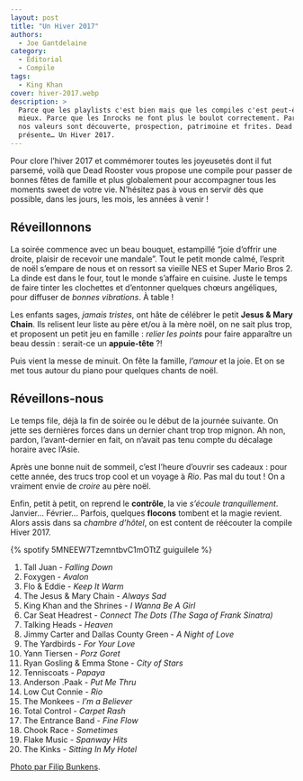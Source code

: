 ```yaml
---
layout: post
title: "Un Hiver 2017"
authors:
  - Joe Gantdelaine
category:
  - Éditorial
  - Compile
tags:
  - King Khan
cover: hiver-2017.webp
description: >
  Parce que les playlists c'est bien mais que les compiles c'est peut-être
  mieux. Parce que les Inrocks ne font plus le boulot correctement. Parce que
  nos valeurs sont découverte, prospection, patrimoine et frites. Dead Rooster
  présente… Un Hiver 2017.
---
```


Pour clore l’hiver 2017 et commémorer toutes les joyeusetés dont il fut parsemé,
voilà que Dead Rooster vous propose une compile pour passer de bonnes fêtes de
famille et plus globalement pour accompagner tous les moments sweet de votre
vie. N’hésitez pas à vous en servir dès que possible, dans les jours, les mois,
les années à venir !

## Réveillonnons

La soirée commence avec un beau bouquet, estampillé “joie d’offrir une droite,
plaisir de recevoir une mandale”. Tout le petit monde calmé, l’esprit de noël
s’empare de nous et on ressort sa vieille NES et Super Mario Bros 2. La dinde
est dans le four, tout le monde s’affaire en cuisine. Juste le temps de faire
tinter les clochettes et d’entonner quelques chœurs angéliques, pour diffuser de
_bonnes vibrations_. À table !

Les enfants sages, _jamais tristes_, ont hâte de célébrer le petit **Jesus &
Mary Chain**. Ils relisent leur liste au père et/ou à la mère noël, on ne sait
plus trop, et proposent un petit jeu en famille : _relier les points_ pour faire
apparaître un beau dessin : serait-ce un **appuie-tête** ⁈

Puis vient la messe de minuit. On fête la famille, _l’amour_ et la joie. Et on
se met tous autour du piano pour quelques chants de noël.

## Réveillons-nous

Le temps file, déjà la fin de soirée ou le début de la journée suivante. On
jette ses dernières forces dans un dernier chant trop trop mignon. Ah non,
pardon, l’avant-dernier en fait, on n’avait pas tenu compte du décalage horaire
avec l’Asie.

Après une bonne nuit de sommeil, c’est l’heure d’ouvrir ses cadeaux : pour cette
année, des trucs trop cool et un voyage à _Rio_. Pas mal du tout ! On a vraiment
envie de _croire_ au père noël.

Enfin, petit à petit, on reprend le **contrôle**, la vie _s’écoule
tranquillement_. Janvier… Février… Parfois, quelques **flocons** tombent et la
magie revient. Alors assis dans sa _chambre d’hôtel_, on est content de
réécouter la compile Hiver 2017.

{% spotify 5MNEEW7TzemntbvC1mOTtZ guiguilele %}

1. Tall Juan - _Falling Down_
1. Foxygen - _Avalon_
1. Flo & Eddie - _Keep It Warm_
1. The Jesus & Mary Chain - _Always Sad_
1. King Khan and the Shrines - _I Wanna Be A Girl_
1. Car Seat Headrest - _Connect The Dots (The Saga of Frank Sinatra)_
1. Talking Heads - _Heaven_
1. Jimmy Carter and Dallas County Green - _A Night of Love_
1. The Yardbirds - _For Your Love_
1. Yann Tiersen - _Porz Goret_
1. Ryan Gosling & Emma Stone - _City of Stars_
1. Tenniscoats - _Papaya_
1. Anderson .Paak - _Put Me Thru_
1. Low Cut Connie - _Rio_
1. The Monkees - _I’m a Believer_
1. Total Control - _Carpet Rash_
1. The Entrance Band - _Fine Flow_
1. Chook Race - _Sometimes_
1. Flake Music - _Spanway Hits_
1. The Kinks - _Sitting In My Hotel_

[Photo par Filip Bunkens](https://unsplash.com/photos/R5SrmZPoO40).
